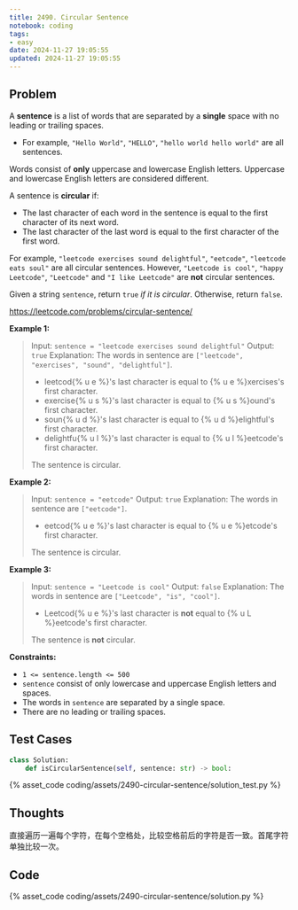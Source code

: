 ```yaml
---
title: 2490. Circular Sentence
notebook: coding
tags:
- easy
date: 2024-11-27 19:05:55
updated: 2024-11-27 19:05:55
---
```

## Problem

A **sentence** is a list of words that are separated by a **single** space with no leading or trailing spaces.

- For example, `"Hello World"`, `"HELLO"`, `"hello world hello world"` are all sentences.

Words consist of **only** uppercase and lowercase English letters. Uppercase and lowercase English letters are considered different.

A sentence is **circular** if:

- The last character of each word in the sentence is equal to the first character of its next word.
- The last character of the last word is equal to the first character of the first word.

For example, `"leetcode exercises sound delightful"`, `"eetcode"`, `"leetcode eats soul"` are all circular sentences. However, `"Leetcode is cool"`, `"happy Leetcode"`, `"Leetcode"` and `"I like Leetcode"` are **not** circular sentences.

Given a string `sentence`, return `true` _if it is circular_. Otherwise, return `false`.

<https://leetcode.com/problems/circular-sentence/>

**Example 1:**

> Input: `sentence = "leetcode exercises sound delightful"`
> Output: `true`
> Explanation: The words in sentence are `["leetcode", "exercises", "sound", "delightful"]`.
>
> - leetcod{% u e %}'s last character is equal to {% u e %}xercises's first character.
> - exercise{% u s %}'s last character is equal to {% u s %}ound's first character.
> - soun{% u d %}'s last character is equal to {% u d %}elightful's first character.
> - delightfu{% u l %}'s last character is equal to {% u l %}eetcode's first character.
>
> The sentence is circular.

**Example 2:**

> Input: `sentence = "eetcode"`
> Output: `true`
> Explanation: The words in sentence are `["eetcode"]`.
>
> - eetcod{% u e %}'s last character is equal to {% u e %}etcode's first character.
>
> The sentence is circular.

**Example 3:**

> Input: `sentence = "Leetcode is cool"`
> Output: `false`
> Explanation: The words in sentence are `["Leetcode", "is", "cool"]`.
>
> - Leetcod{% u e %}'s last character is **not** equal to {% u L %}eetcode's first character.
>
> The sentence is **not** circular.

**Constraints:**

- `1 <= sentence.length <= 500`
- `sentence` consist of only lowercase and uppercase English letters and spaces.
- The words in `sentence` are separated by a single space.
- There are no leading or trailing spaces.

## Test Cases

``` python
class Solution:
    def isCircularSentence(self, sentence: str) -> bool:
```

{% asset_code coding/assets/2490-circular-sentence/solution_test.py %}

## Thoughts

直接遍历一遍每个字符，在每个空格处，比较空格前后的字符是否一致。首尾字符单独比较一次。

## Code

{% asset_code coding/assets/2490-circular-sentence/solution.py %}
